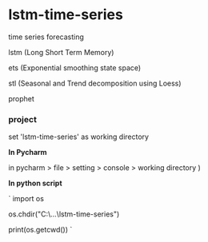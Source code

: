 # lstm-time-series

time series forecasting

lstm (Long Short Term Memory) 

ets (Exponential smoothing state space)

stl (Seasonal and Trend decomposition using Loess)

prophet


### project

set 'lstm-time-series' as working directory

**In Pycharm**

in pycharm > file > setting > console > working directory )

**In python script**

`
import os

os.chdir("C:\\...\\lstm-time-series")

print(os.getcwd())
`

